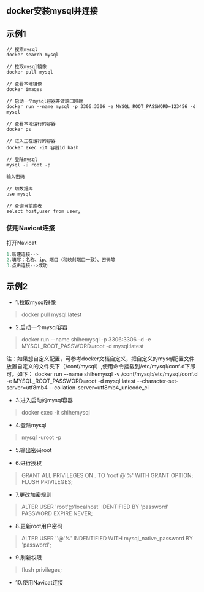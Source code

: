 ## docker安装mysql并连接


## 示例1

```
// 搜索mysql
docker search mysql

// 拉取mysql镜像
docker pull mysql

// 查看本地镜像
docker images

// 启动一个mysql容器并做端口映射
docker run --name mysql -p 3306:3306 -e MYSQL_ROOT_PASSWORD=123456 -d mysql

// 查看本地运行的容器
docker ps

// 进入正在运行的容器
docker exec -it 容器id bash

// 登陆mysql
mysql -u root -p 

输入密码

// 切数据库
use mysql 

// 查询当前库表
select host,user from user;

```
### 使用Navicat连接

打开Navicat  
```java
1.新建连接-->
2.填写：名称、ip、端口（和映射端口一致）、密码等
3.点击连接-->成功
```

## 示例2

- 1.拉取mysql镜像
> docker pull mysql:latest

- 2.启动一个mysql容器
> docker run --name shihemysql -p 3306:3306 -d -e MYSQL_ROOT_PASSWORD=root -d mysql:latest

注：如果想自定义配置，可参考docker文档自定义，把自定义的mysql配置文件放置自定义的文件夹下（/conf/mysql）,使用命令挂载到/etc/mysql/conf.d下即可。如下：
docker run --name shihemysql -v /conf/mysql:/etc/mysql/conf.d -e MYSQL_ROOT_PASSWORD=root -d mysql:latest --character-set-server=utf8mb4 --collation-server=utf8mb4_unicode_ci

- 3.进入启动的mysql容器
> docker exec -it shihemysql

- 4.登陆mysql
> mysql -uroot -p

- 5.输出密码root

- 6.进行授权
> GRANT ALL PRIVILEGES ON *.*  TO 'root'@'%' WITH GRANT OPTION;
> FLUSH PRIVILEGES;

- 7.更改加密规则
> ALTER USER 'root'@'localhost' IDENTIFIED BY 'password' PASSWORD EXPIRE NEVER;

- 8.更新root用户密码
> ALTER USER ''@'%' INDENTIFIED WITH mysql_native_password BY 'password';

- 9.刷新权限
> flush privileges;

- 10.使用Navicat连接
